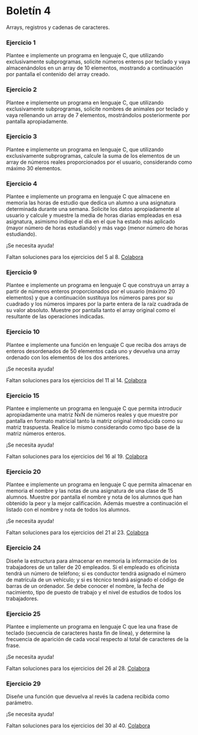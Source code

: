 # Boletín 4

<tldr>Arrays, registros y cadenas de caracteres.</tldr>

### Ejercicio 1

Plantee e implemente un programa en lenguaje C, que utilizando exclusivamente subprogramas, solicite números enteros por
teclado y vaya almacenándolos en un array de 10 elementos, mostrando a continuación por pantalla el contenido del array
creado.

<code-block src="./Boletin_4/Ejercicio_01.c" lang="C" collapsible="true" collapsed-title="Mostrar Solución"/>

### Ejercicio 2

Plantee e implemente un programa en lenguaje C, que utilizando exclusivamente subprogramas, solicite nombres de animales
por teclado y vaya rellenando un array de 7 elementos, mostrándolos posteriormente por pantalla apropiadamente.

<code-block src="./Boletin_4/Ejercicio_02.c" lang="C" collapsible="true" collapsed-title="Mostrar Solución"/>

### Ejercicio 3

Plantee e implemente un programa en lenguaje C, que utilizando exclusivamente subprogramas, calcule la suma de los
elementos de un array de números reales proporcionados por el usuario, considerando como máximo 30 elementos.

<code-block src="./Boletin_4/Ejercicio_03.c" lang="C" collapsible="true" collapsed-title="Mostrar Solución"/>

### Ejercicio 4

Plantee e implemente un programa en lenguaje C que almacene en memoria las horas de estudio que dedica un alumno a una
asignatura determinada durante una semana. Solicite los datos apropiadamente al usuario y calcule y muestre la media de
horas diarias empleadas en esa asignatura, asimismo indique el día en el que ha estado más aplicado (mayor número de
horas estudiando) y más vago (menor número de horas estudiando).

<code-block src="./Boletin_4/Ejercicio_04.c" lang="C" collapsible="true" collapsed-title="Mostrar Solución"/>

<!-- TODO FALTAN EJERCICIOS 5 - 8 -->
<warning>
¡Se necesita ayuda!

Faltan soluciones para los ejercicios del 5 al 8. [Colabora](https://github.com/TeenBiscuits/Pro2324)
</warning>

### Ejercicio 9

Plantee e implemente un programa en lenguaje C que construya un array a partir de números enteros proporcionados por el
usuario (máximo 20 elementos) y que a continuación sustituya los números pares por su cuadrado y los números impares por
la parte entera de la raíz cuadrada de su valor absoluto. Muestre por pantalla tanto el array original como el
resultante de las operaciones indicadas.

<code-block src="./Boletin_4/Ejercicio_09.c" lang="C" collapsible="true" collapsed-title="Mostrar Solución"/>

### Ejercicio 10

Plantee e implemente una función en lenguaje C que reciba dos arrays de enteros desordenados de 50 elementos cada uno y
devuelva una array ordenado con los elementos de los dos anteriores.

<code-block src="./Boletin_4/Ejercicio_10.c" lang="C" collapsible="true" collapsed-title="Mostrar Solución"/>

<!-- TODO FALTAN EJERCICIOS 11 - 14 -->
<warning>
¡Se necesita ayuda!

Faltan soluciones para los ejercicios del 11 al 14. [Colabora](https://github.com/TeenBiscuits/Pro2324)
</warning>

### Ejercicio 15

Plantee e implemente un programa en lenguaje C que permita introducir apropiadamente una matriz NxN de números reales y
que muestre por pantalla en formato matricial tanto la matriz original introducida como su matriz traspuesta. Realice lo
mismo considerando como tipo base de la matriz números enteros.

<code-block src="./Boletin_4/Ejercicio_15.c" lang="C" collapsible="true" collapsed-title="Mostrar Solución"/>

<!-- TODO FALTAN EJERCICIOS 16 - 19 -->
<warning>
¡Se necesita ayuda!

Faltan soluciones para los ejercicios del 16 al 19. [Colabora](https://github.com/TeenBiscuits/Pro2324)
</warning>

### Ejercicio 20

Plantee e implemente un programa en lenguaje C que permita almacenar en memoria el nombre y las notas de una asignatura
de una clase de 15 alumnos. Muestre por pantalla el nombre y nota de los alumnos que han obtenido la peor y la mejor
calificación. Además muestre a continuación el listado con el nombre y nota de todos los alumnos.

<code-block src="./Boletin_4/Ejercicio_20.c" lang="C" collapsible="true" collapsed-title="Mostrar Solución"/>

<!-- TODO FALTAN EJERCICIOS 21 - 23 -->
<warning>
¡Se necesita ayuda!

Faltan soluciones para los ejercicios del 21 al 23. [Colabora](https://github.com/TeenBiscuits/Pro2324)
</warning>

### Ejercicio 24

Diseñe la estructura para almacenar en memoria la información de los trabajadores de un taller de 20 empleados. Si el
empleado es oficinista tendrá un número de teléfono; si es conductor tendrá asignado el número de matrícula de un
vehículo; y si es técnico tendrá asignado el código de barras de un ordenador. Se debe conocer el nombre, la fecha de
nacimiento, tipo de puesto de trabajo y el nivel de estudios de todos los trabajadores.

<code-block src="./Boletin_4/Ejercicio_24.c" lang="C" collapsible="true" collapsed-title="Mostrar Solución"/>

### Ejercicio 25

Plantee e implemente un programa en lenguaje C que lea una frase de teclado (secuencia de caracteres hasta fin de
línea), y determine la frecuencia de aparición de cada vocal respecto al total de caracteres de la frase.

<code-block src="./Boletin_4/Ejercicio_25.c" lang="C" collapsible="true" collapsed-title="Mostrar Solución"/>

<!-- TODO FALTAN EJERCICIOS 26 - 28 -->
<warning>
¡Se necesita ayuda!

Faltan soluciones para los ejercicios del 26 al 28. [Colabora](https://github.com/TeenBiscuits/Pro2324)
</warning>

### Ejercicio 29

Diseñe una función que devuelva al revés la cadena recibida como parámetro.

<code-block src="./Boletin_4/Ejercicio_29.c" lang="C" collapsible="true" collapsed-title="Mostrar Solución"/>

<!-- TODO FALTAN EJERCICIOS 30 - 40 -->
<warning>
¡Se necesita ayuda!

Faltan soluciones para los ejercicios del 30 al 40. [Colabora](https://github.com/TeenBiscuits/Pro2324)
</warning>